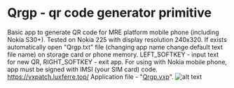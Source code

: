 # Qrgp - qr code generator primitive
Basic app to generate QR code for MRE platform mobile phone (including Nokia S30+). Tested on Nokia 225 with display resolution 240x320. If exists automatically open "Qrgp.txt" file (changing app name change default text file name) on storage card or phone memory. LEFT_SOFTKEY - input text for new QR, RIGHT_SOFTKEY - exit app.
For using with Nokia mobile phone, app must be signed with IMSI (your SIM card) code.
https://vxpatch.luxferre.top/
Application file - "[Qrgp.vxp](https://github.com/RDZDX/qrgp/blob/main/Qrgp.vxp?raw=true)".
![alt text](https://rdzdx.github.io/qrgp/picture.jpg)
